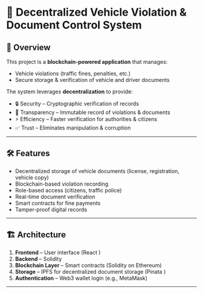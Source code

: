 # 🚗 Decentralized Vehicle Violation & Document Control System  

## 📌 Overview  
This project is a **blockchain-powered application** that manages:  
- Vehicle violations (traffic fines, penalties, etc.)  
- Secure storage & verification of vehicle and driver documents  

The system leverages **decentralization** to provide:  
- 🔒 Security – Cryptographic verification of records  
- 📝 Transparency – Immutable record of violations & documents  
- ⚡ Efficiency – Faster verification for authorities & citizens  
- ✅ Trust – Eliminates manipulation & corruption  

---

## 🛠️ Features  
- Decentralized storage of vehicle documents (license, registration, vehicle copy)  
- Blockchain-based violation recording  
- Role-based access (citizens, traffic police)  
- Real-time document verification  
- Smart contracts for fine payments  
- Tamper-proof digital records  

---

## 🏗️ Architecture  
1. **Frontend** – User interface (React )  
2. **Backend** – Solidity 
3. **Blockchain Layer** – Smart contracts (Solidity on Ethereum)  
4. **Storage** – IPFS for decentralized document storage  (Pinata )
5. **Authentication** – Web3 wallet login (e.g., MetaMask)  

---

 
